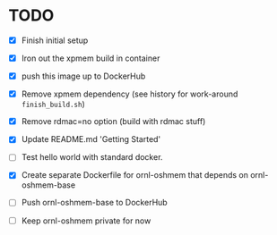 TODO
====
 - [x] Finish initial setup
 - [x] Iron out the xpmem build in container
 - [x] push this image up to DockerHub
 - [x] Remove xpmem dependency (see history for work-around `finish_build.sh`)
 - [x] Remove rdmac=no option (build with rdmac stuff)
 - [x] Update README.md 'Getting Started'
 - [ ] Test hello world with standard docker.
 - [x] Create separate Dockerfile for ornl-oshmem that depends on ornl-oshmem-base
 - [ ] Push ornl-oshmem-base to DockerHub
 - [ ] Keep ornl-oshmem private for now

